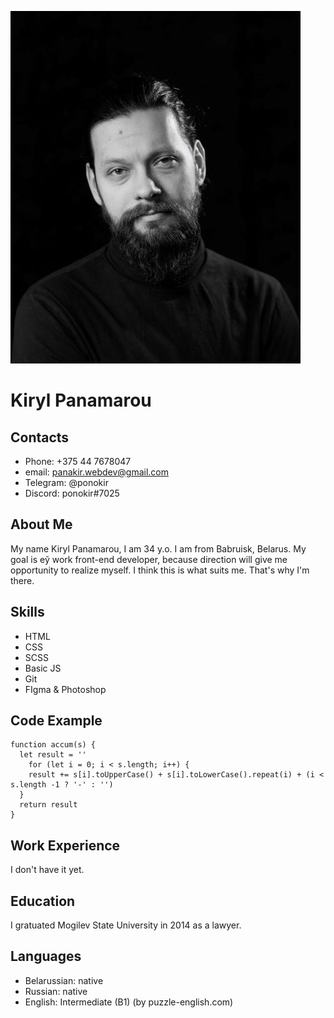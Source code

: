 ![It's Me](./image/my-photo.jpg)

# Kiryl Panamarou

## Contacts
* Phone: +375 44 7678047
* email: panakir.webdev@gmail.com
* Telegram: @ponokir
* Discord: ponokir#7025

## About Me
My name Kiryl Panamarou, I am 34 y.o. I am from Babruisk, Belarus. My goal is еў work front-end developer, because direction will give me opportunity to realize myself. I think this is what suits me. That's why I'm there. 

## Skills
* HTML
* CSS
* SCSS
* Basic JS
* Git
* FIgma & Photoshop

## Code Example
```
function accum(s) {
  let result = ''
	for (let i = 0; i < s.length; i++) {
    result += s[i].toUpperCase() + s[i].toLowerCase().repeat(i) + (i < s.length -1 ? '-' : '')
  }
  return result
}
```

## Work Experience
I don't have it yet.

## Education
I gratuated Mogilev State University in 2014 as a lawyer.

## Languages
* Belarussian: native
* Russian: native
* English: Intermediate (B1) (by puzzle-english.com)